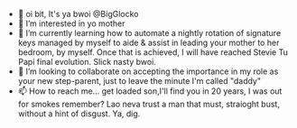 - 👋 oi bit, It's ya bwoi @BigGlocko
- 👀 I’m interested in yo mother
- 🌱 I’m currently learning how to automate a nightly rotation of signature keys managed by myself to aide & assist in leading your mother to her bedroom, by myself. Once that is achieved, I will have reached Stevie Tu Papi final evolution. Slick nasty bwoi.
- 💞️ I’m looking to collaborate on accepting the importance in my role as your new step-parent, just to leave the minute I'm called "daddy"
- 📫 How to reach me... get loaded son,I'll find you in 20 years, I was out for smokes remember? Lao neva trust a man that must, straioght bust, without a hint of disgust. Ya, dig.

<!---
BigGlocko/BigGlocko is a ✨ special ✨ repository because its `README.md` (this file) appears on your GitHub profile.
You can click the Preview link to take a look at your changes.
--->
